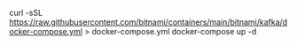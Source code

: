 
curl -sSL https://raw.githubusercontent.com/bitnami/containers/main/bitnami/kafka/docker-compose.yml > docker-compose.yml
docker-compose up -d
